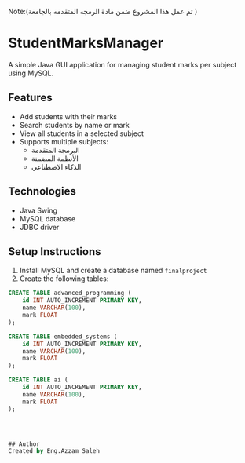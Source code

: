 Note:(تم عمل هذا المشروع ضمن مادة الرمجه المتقدمه بالجامعة )


# StudentMarksManager 
A simple Java GUI application for managing student marks per subject using MySQL.

## Features
- Add students with their marks
- Search students by name or mark
- View all students in a selected subject
- Supports multiple subjects:
  - البرمجة المتقدمة
  - الأنظمة المضمنة
  - الذكاء الاصطناعي

## Technologies
- Java Swing
- MySQL database
- JDBC driver

## Setup Instructions
1. Install MySQL and create a database named `finalproject`
2. Create the following tables:


```sql
CREATE TABLE advanced_programming (
    id INT AUTO_INCREMENT PRIMARY KEY,
    name VARCHAR(100),
    mark FLOAT
);

CREATE TABLE embedded_systems (
    id INT AUTO_INCREMENT PRIMARY KEY,
    name VARCHAR(100),
    mark FLOAT
);

CREATE TABLE ai (
    id INT AUTO_INCREMENT PRIMARY KEY,
    name VARCHAR(100),
    mark FLOAT
);




## Author
Created by Eng.Azzam Saleh
